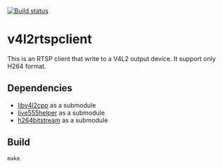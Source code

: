 [![Build status](https://travis-ci.org/mpromonet/v4l2rtspclient.png)](https://travis-ci.org/mpromonet/v4l2rtspclient)

v4l2rtspclient
==============
This is an RTSP client that write to a V4L2 output device.
It support only H264 format.

Dependencies
------------
 - [libv4l2cpp](https://github.com/mpromonet/libv4l2cpp) as a submodule
 - [live555helper](https://github.com/mpromonet/live555helper) as a submodule
 - [h264bitstream](https://github.com/aizvorski/h264bitstream) as a submodule

Build
------- 
	make

